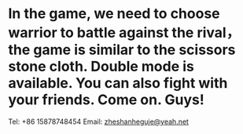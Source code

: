 # In the game, we need to choose warrior to battle against the rival，the game is similar to the scissors stone cloth. Double mode is available. You can also fight with your friends. Come on. Guys!
Tel: +86 15878748454
Email: zheshanheguje@yeah.net
